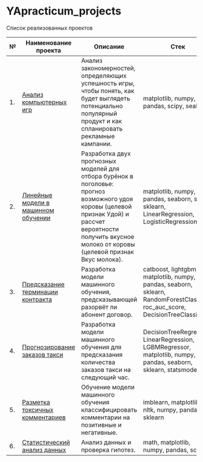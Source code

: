 # YApracticum_projects
Список реализованных проектов

| № | Наименование проекта | Описание | Стек |
| --- | --- | --- | --- |
| 1. | [Анализ компьютерных игр](https://github.com/Kris-Wolf/YApracticum_projects/tree/main/VideoGames_analysis) | Анализ закономерностей, определяющих успешность игры, чтобы понять, как будет выглядеть потенциально популярный продукт и как спланировать рекламные кампании. | matplotlib, numpy, pandas, scipy, seaborn |
| 2. | [Линейные модели в машинном обучении](https://github.com/Kris-Wolf/YApracticum_projects/tree/main/linear_models) | Разработка двух прогнозных моделей для отбора бурёнок в поголовье: прогноз возможного удоя коровы (целевой признак Удой) и рассчет вероятности получить вкусное молоко от коровы (целевой признак Вкус молока).| matplotlib, numpy, pandas, seaborn, scipy, sklearn, LinearRegression, LogisticRegression |
| 3. | [Предсказание терминации контракта](https://github.com/Kris-Wolf/YApracticum_projects/tree/main/contract_termination) | Разработка модели машинного обучения, предсказывающей разорвёт ли абонент договор. | catboost, lightgbm, matplotlib, numpy, pandas, seaborn, sklearn, RandomForestClassifier, roc_auc_score, DecisionTreeClassifier |
| 4. | [Прогнозирование заказов такси](https://github.com/Kris-Wolf/YApracticum_projects/tree/main/predicting_taxi_orders) | Разработка модели машинного обучения для предсказания количества заказов такси на следующий час. | DecisionTreeRegressor, LinearRegression, LGBMRegressor, matplotlib, numpy, pandas, seaborn, sklearn, statsmodels |
| 5. | [Разметка токсичных комментариев](https://github.com/Kris-Wolf/YApracticum_projects/tree/main/comment_negativity) | Обучение модели машинного обучения классифицировать комментарии на позитивные и негативные. | imblearn, matplotlib, nltk, numpy, pandas, sklearn |
| 6. | [Статистический анализ данных](https://github.com/Kris-Wolf/YApracticum_projects/tree/main/statistical_analysis) | Анализ данных и проверка гипотез. | math, matplotlib, numpy, pandas, scipy |
